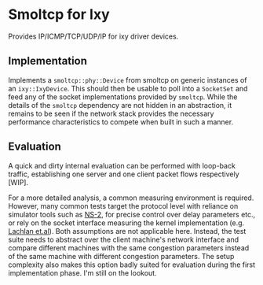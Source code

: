 # Smoltcp for Ixy

Provides IP/ICMP/TCP/UDP/IP for ixy driver devices.

## Implementation

Implements a `smoltcp::phy::Device` from smoltcp on generic instances of an
`ixy::IxyDevice`. This should then be usable to poll into a `SocketSet` and
feed any of the socket implementations provided by `smoltcp`. While the details
of the `smoltcp` dependency are not hidden in an abstraction, it remains to be
seen if the network stack provides the necessary performance characteristics to
compete when built in such a manner.

## Evaluation

A quick and dirty internal evaluation can be performed with loop-back traffic,
establishing one server and one client packet flows respectively [WIP]. 

For a more detailed analysis, a common measuring environment is required.
However, many common tests target the protocol level with reliance on simulator
tools such as [NS-2], for precise control over delay parameters etc., or rely
on the socket interface measuring the kernel implementation (e.g. [Lachlan
et.al][TCPEval]). Both assumptions are not applicable here. Instead, the test
suite needs to abstract over the client machine's network interface and compare
different machines with the same congestion parameters instead of the same
machine with different congestion parameters. The setup complexity also makes
this option badly suited for evaluation during the first implementation phase.
I'm still on the lookout.

[NS-2]: https://www.isi.edu/nsnam/ns/
[TCPEval]: http://users.monash.edu/~lachlana/pubs/TCP-suite-PFLDnet.pdf
